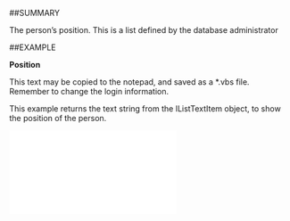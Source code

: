 

##SUMMARY

The person’s position. This is a list defined by the database administrator


##EXAMPLE

**Position**


This text may be copied to the notepad, and saved as a *.vbs file. Remember to change the login information.
 
This example returns the text string from the IListTextItem object, to show the position of the person.




![](../../Examples/vbs/SOPerson.Position.vbs.txt)





